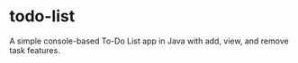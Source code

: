 # todo-list
A simple console-based To-Do List app in Java with add, view, and remove task features.
